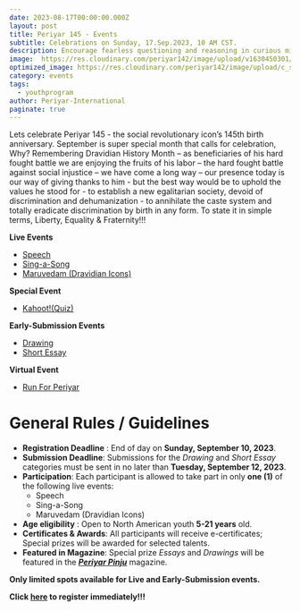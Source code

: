 ```yaml
---
date: 2023-08-17T00:00:00.000Z
layout: post
title: Periyar 145 - Events
subtitle: Celebrations on Sunday, 17.Sep.2023, 10 AM CST.
description: Encourage fearless questioning and reasoning in curious minds, engaging their intellect.
image:  https://res.cloudinary.com/periyar142/image/upload/v1630450301/Events_v5cbtp.jpg
optimized_image: https://res.cloudinary.com/periyar142/image/upload/c_scale,w_380/v1630450301/Events_v5cbtp.jpg
category: events
tags:
  - youthprogram
author: Periyar-International
paginate: true
---
```


Lets celebrate Periyar 145 - the social revolutionary icon’s 145th birth anniversary.  September is super special month that calls for celebration, Why? Remembering Dravidian History Month – as beneficiaries of his hard fought battle we are enjoying the fruits of his labor – the hard fought battle against social injustice – we have come a long way – our presence today is our way of giving thanks to him  - but the best way would be to uphold the values he stood for -  to establish a new egalitarian society, devoid of discrimination and dehumanization -  to annihilate the caste system and totally eradicate discrimination by birth in any form. To state it in simple terms, Liberty, Equality & Fraternity!!!

**Live Events**
- [Speech](/Quote/)
- [Sing-a-Song](/padal/)
- [Maruvedam (Dravidian Icons)](/maruvedam/)

**Special Event**
- [Kahoot!(Quiz)](/Kahoot/)

**Early-Submission Events**
- [Drawing](/Oviyam/)
- [Short Essay](/katturai/)

 **Virtual Event**
- [Run For Periyar](/runforperiyar/)
 
# General Rules / Guidelines

 -    **Registration Deadline** : End of day on **Sunday, September 10, 2023**.
 -    **Submission Deadline**: Submissions for the *Drawing* and *Short Essay* categories must be sent in no later than **Tuesday, September 12, 2023**.
 -	**Participation**: Each participant is allowed to take part in only **one (1)** of the following live events:     	 
	- Speech
	- Sing-a-Song
	- Maruvedam (Dravidian Icons)
-    **Age eligibility** : Open to North American youth **5-21 years** old.
 -    **Certificates & Awards**: All participants will receive e-certificates; Special prizes will be awarded for selected talents.
  -    **Featured in Magazine**: Special prize *Essays* and *Drawings* will be featured in the [***Periyar Pinju***](https://periyarpinju.com/) magazine.

**Only limited spots available for Live and Early-Submission events.**

**Click [here](/register/) to register immediately!!!** 